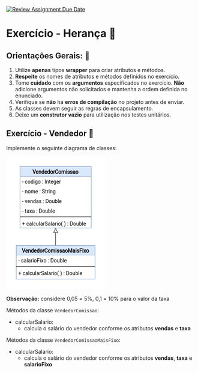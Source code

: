 [![Review Assignment Due Date](https://classroom.github.com/assets/deadline-readme-button-22041afd0340ce965d47ae6ef1cefeee28c7c493a6346c4f15d667ab976d596c.svg)](https://classroom.github.com/a/3i7j-XaF)
# Exercício - Herança 📎

## Orientações Gerais: 🚨
1. Utilize **apenas** tipos **wrapper** para criar atributos e métodos.
2. **Respeite** os nomes de atributos e métodos definidos no exercício.
3. Tome **cuidado** com os **argumentos** especificados no exercício.
   **Não** adicione argumentos não solicitados e mantenha a ordem definida no enunciado.
4. Verifique se **não** há **erros de compilação** no projeto antes de enviar.
5. As classes devem seguir as regras de encapsulamento.
6. Deixe um **construtor vazio** para utilização nos testes unitários.

## Exercício - Vendedor 🚩

Implemente o seguinte diagrama de classes:

![vendedor.png](vendedor.png)

**Observação:** considere 0,05 = 5%, 0,1 = 10% para o valor da taxa

Métodos da classe `VendedorComissao`:

* calcularSalario:
  * calcula o salário do vendedor conforme os atributos **vendas** e **taxa**

Métodos da classe `VendedorComissaoMaisFixo`:

* calcularSalario:
    * calcula o salário do vendedor conforme os atributos **vendas**, **taxa** e **salarioFixo**


